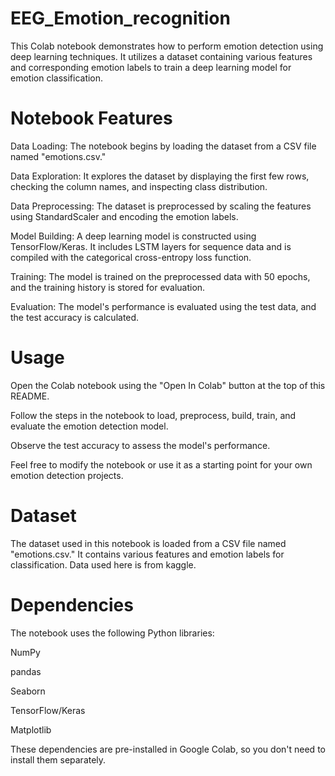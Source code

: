 # EEG_Emotion_recognition

This Colab notebook demonstrates how to perform emotion detection using deep learning techniques. It utilizes a dataset containing various features and corresponding emotion labels to train a deep learning model for emotion classification.

# Notebook Features

Data Loading: The notebook begins by loading the dataset from a CSV file named "emotions.csv."

Data Exploration: It explores the dataset by displaying the first few rows, checking the column names, and inspecting class distribution.

Data Preprocessing: The dataset is preprocessed by scaling the features using StandardScaler and encoding the emotion labels.

Model Building: A deep learning model is constructed using TensorFlow/Keras. It includes LSTM layers for sequence data and is compiled with the categorical cross-entropy loss function.

Training: The model is trained on the preprocessed data with 50 epochs, and the training history is stored for evaluation.

Evaluation: The model's performance is evaluated using the test data, and the test accuracy is calculated.

# Usage
Open the Colab notebook using the "Open In Colab" button at the top of this README.

Follow the steps in the notebook to load, preprocess, build, train, and evaluate the emotion detection model.

Observe the test accuracy to assess the model's performance.

Feel free to modify the notebook or use it as a starting point for your own emotion detection projects.

# Dataset
The dataset used in this notebook is loaded from a CSV file named "emotions.csv." It contains various features and emotion labels for classification. Data used here is from kaggle.

# Dependencies

The notebook uses the following Python libraries:

NumPy

pandas

Seaborn

TensorFlow/Keras

Matplotlib

These dependencies are pre-installed in Google Colab, so you don't need to install them separately.





